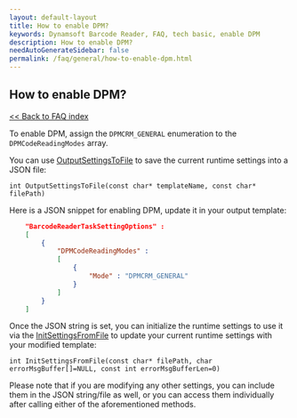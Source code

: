```yaml
---
layout: default-layout
title: How to enable DPM?
keywords: Dynamsoft Barcode Reader, FAQ, tech basic, enable DPM
description: How to enable DPM?
needAutoGenerateSidebar: false
permalink: /faq/general/how-to-enable-dpm.html
---
```


## How to enable DPM?

[<< Back to FAQ index](index.md)

To enable DPM, assign the `DPMCRM_GENERAL` enumeration to the `DPMCodeReadingModes` array.

You can use [OutputSettingsToFile](https://www.dynamsoft.com/capture-vision/docs/server/programming/cplusplus/api-reference/capture-vision-router/settings.html?product=dbr&repoType=server#outputsettingstofile) to save the current runtime settings into a JSON file:
```
int OutputSettingsToFile(const char* templateName, const char* filePath)

```

 Here is a JSON snippet for enabling DPM, update it in your output template:

```json
	"BarcodeReaderTaskSettingOptions" : 
	[
		{
			"DPMCodeReadingModes" : 
			[
				{
					"Mode" : "DPMCRM_GENERAL"
				}
			]
        }
    ]
```

Once the JSON string is set, you can initialize the runtime settings to use it via the  [InitSettingsFromFile](https://www.dynamsoft.com/capture-vision/docs/server/programming/cplusplus/api-reference/capture-vision-router/settings.html?product=dbr&repoType=server#outputsettingstofile) to update your current runtime settings with your modified template:
```
int InitSettingsFromFile(const char* filePath, char errorMsgBuffer[]=NULL, const int errorMsgBufferLen=0)
```

Please note that if you are modifying any other settings, you can include them in the JSON string/file as well, or you can access them individually after calling either of the aforementioned methods.
